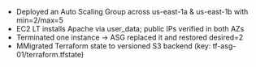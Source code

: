 - Deployed an Auto Scaling Group across us-east-1a & us-east-1b with min=2/max=5
- EC2 LT installs Apache via user_data; public IPs verified in both AZs
- Terminated one instance → ASG replaced it and restored desired=2
- MMigrated Terraform state to versioned S3 backend (key: tf-asg-01/terraform.tfstate)
